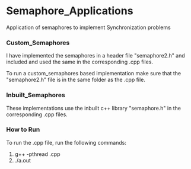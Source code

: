 # Semaphore_Applications
Application of semaphores to implement Synchronization problems

### Custom_Semaphores
I have implemented the semaphores in a header file "semaphore2.h" and included and used the same in the corresponding .cpp files.

To run a custom_semaphores based implementation make sure that the "semaphore2.h" file is in the same folder as the .cpp file.
  
### Inbuilt_Semaphores
These implementations use the inbuilt c++ library "semaphore.h" in the corresponding .cpp files.

### How to Run

To run the .cpp file, run the following commands:
1. g++ -pthread <filename>.cpp
2. ./a.out
